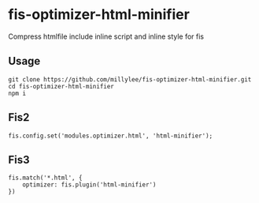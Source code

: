# fis-optimizer-html-minifier
Compress htmlfile include inline script and inline style for fis

## Usage

```
git clone https://github.com/millylee/fis-optimizer-html-minifier.git
cd fis-optimizer-html-minifier
npm i
```
## Fis2

```
fis.config.set('modules.optimizer.html', 'html-minifier');
```

## Fis3

```
fis.match('*.html', {
    optimizer: fis.plugin('html-minifier')
})
```